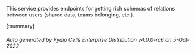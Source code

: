 






This service provides endpoints for getting rich schemas of relations between users (shared data, teams belonging, etc.).

[:summary]

###### Auto generated by Pydio Cells Enterprise Distribution v4.0.0-rc6 on 5-Oct-2022
